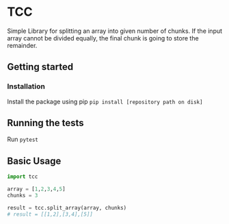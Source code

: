 # TCC

Simple Library for splitting an array into given number of chunks. If the input array cannot be divided equally, the
final chunk is going to store the remainder.

## Getting started

### Installation
Install the package using pip ```pip install [repository path on disk]```

## Running the tests
Run ```pytest```

## Basic Usage
```python
import tcc

array = [1,2,3,4,5]
chunks = 3

result = tcc.split_array(array, chunks)
# result = [[1,2],[3,4],[5]]
```
